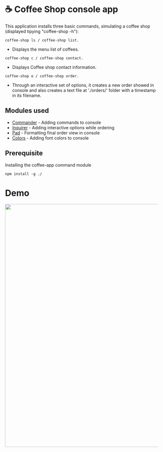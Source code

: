 # ☕ Coffee Shop console app 

This application installs three basic commands, simulating a coffee shop (displayed tipying "coffee-shop -h"):
```
coffee-shop ls / coffee-shop list.
```
- Displays the menu list of coffees.
```
coffee-shop c / coffee-shop contact. 
```
- Displays Coffee shop contact information.
```
coffee-shop o / coffee-shop order.
```
- Through an interactive set of options, it creates a new order showed in console and also creates a text file at './orders/' folder with a timestamp in its filename.


## Modules used
* [Commander](https://www.npmjs.com/package/commander) - Adding commands to console
* [Inquirer](https://www.npmjs.com/package/inquirer) - Adding interactive options while ordering
* [Pad](https://www.npmjs.com/package/pad) - Formatting final order view in console
* [Colors](https://www.npmjs.com/package/colors) - Adding font colors to console

## Prerequisite
Installing the coffee-app command module  
```
npm install -g ./
```

# Demo
<img src="https://github.com/GuilleAngulo/coffee-shop-app/blob/master/coffee-shop-app.gif" width="800">

